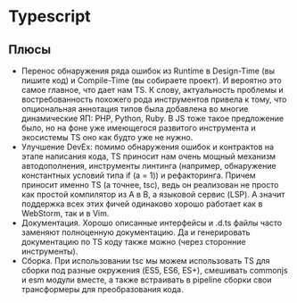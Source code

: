 # Typescript

## Плюсы

- Перенос обнаружения ряда ошибок из Runtime в Design-Time (вы пишите код) и Compile-Time (вы собираете проект). И вероятно это самое главное, что дает нам TS. К слову, актуальность проблемы и востребованность похожего рода инструментов привела к тому, что опциональная аннотация типов была добавлена во многие динамические ЯП: PHP, Python, Ruby. В JS тоже такое предложение было, но на фоне уже имеющегося развитого инструмента и экосистемы TS оно как будто уже не нужно.
- Улучшение DevEx: помимо обнаружения ошибок и контрактов на этапе написания кода, TS приносит нам очень мощный механизм автодополнения, инструменты линтинга (например, обнаружение константных условий типа if (a = 1)) и рефакторинга. Причем приносит именно TS (а точнее, tsc), ведь он реализован не просто как простой компилятор из A в B, а языковой сервис (LSP). А значит поддержка всех этих фичей одинаково хорошо работает как в WebStorm, так и в Vim.
- Документация. Хорошо описанные интерфейсы и .d.ts файлы часто заменяют полноценную документацию. Да и генерировать документацию по TS коду также можно (через сторонние инструменты).
- Сборка. При использовании tsc мы можем использовать TS для сборки под разные окружения (ES5, ES6, ES+), смешивать commonjs и esm модули вместе, а также встраивать в pipeline сборки свои трансформеры для преобразования кода.
